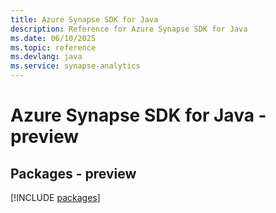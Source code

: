 ```yaml
---
title: Azure Synapse SDK for Java
description: Reference for Azure Synapse SDK for Java
ms.date: 06/10/2025
ms.topic: reference
ms.devlang: java
ms.service: synapse-analytics
---
```

# Azure Synapse SDK for Java - preview
## Packages - preview
[!INCLUDE [packages](synapse-index.md)]